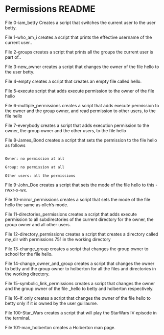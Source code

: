 # Permissions README

File 0-iam_betty Creates a script that switches the current user to the user betty.

File 1-who_am_i creates a script that prints the effective username of the current user..

File 2-groups creates a script that prints all the groups the current user is part of..

File 3-new_owner creates a script that changes the owner of the file hello to the user betty.

File 4-empty creates a script that creates an empty file called hello.

File 5-execute script that adds execute permission to the owner of the file hello

File 6-multiple_permissions creates a script that adds execute permission to the owner and the group owner, and read permission to other users, to the file hello

File 7-everybody creates a script that adds execution permission to the owner, the group owner and the other users, to the file hello

File 8-James_Bond creates a script that sets the permission to the file hello as follows

                                                                                        Owner: no permission at all
                                                                                        Group: no permission at all
                                                                                        Other users: all the permissions

File 9-John_Doe creates a script that sets the mode of the file hello to this -rwxr-x-wx.

File 10-mirror_permissions creates a script that sets the mode of the file hello the same as olleh’s mode.

File 11-directories_permissions creates a script that adds execute permission to all subdirectories of the current directory for the owner, the group owner and all other users. 

File 12-directory_permissions creates a script that creates a directory called my_dir with permissions 751 in the working directory

File 13-change_group creates a script that changes the group owner to school for the file hello.

File 14-change_owner_and_group creates a script that changes the owner to betty and the group owner to holberton for all the files and directories in the working directory.

File 15-symbolic_link_permissions creates a script that changes the owner and the group owner of the file _hello to betty and holberton respectively.

File 16-if_only creates a script that changes the owner of the file hello to betty only if it is owned by the user guillaume.

File 100-Star_Wars creates a script that will play the StarWars IV episode in the terminal.

File 101-man_holberton creates a Holberton man page.
